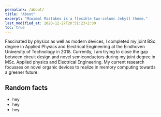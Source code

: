 ```yaml
---
permalink: /about/
title: "About"
excerpt: "Minimal Mistakes is a flexible two-column Jekyll theme."
last_modified_at: 2020-12-27T20:51:23+2:00
toc: true
---
```


Fascinated by physics as well as modern devices, I completed my joint BSc. degree in Applied Physics and Electrical Engineering at the Eindhoven University of Technology in 2018. Currently, I am trying to close the gap between circuit design and novel semiconductors during my joint degree in MSc. Applied physics and Electrical Engineering. My current research focusses on novel organic devices to realize in memory computing towards a greener future.

## Random facts 

- hey
- hey
- hey